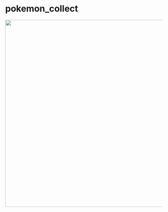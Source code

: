 # pokemon_collect

<img  style="width: 600px; height: auto;" src="https://user-images.githubusercontent.com/82566116/162114980-d3380fd0-fac9-4947-ade1-391e85d458eb.png">

